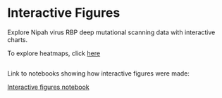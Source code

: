 # Interactive Figures

Explore Nipah virus RBP deep mutational scanning data with interactive charts.

To explore heatmaps, click [here](/heatmaps)

## 
<Altair :showShadow="false" :spec-url="'/htmls/corr_entry_binding_large.html'"></Altair>

## 
<Altair :showShadow="false" :spec-url="'/htmls/entry_by_site_plot_e2_bar_plot.html'"></Altair>

<Altair :showShadow="false" :spec-url="'/htmls/entry_by_site_plot_e3_bar_plot.html'"></Altair>

## 
<Altair :showShadow="false" :spec-url="'/htmls/entry_letter_plot_slider.html'"></Altair>

<Altair :showShadow="false" :spec-url="'/htmls/binding_letter_plot_slider.html'"></Altair>


## 
Link to notebooks showing how interactive figures were made:

<a href="notebooks/interactive_figures.html" target="_self">Interactive figures notebook</a>

